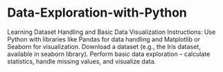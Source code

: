 # Data-Exploration-with-Python
Learning Dataset Handling and Basic Data Visualization 
Instructions:
Use Python with libraries like Pandas for data handling and Matplotlib or Seaborn for visualization.
Download a dataset (e.g., the Iris dataset, available in seaborn library).
Perform basic data exploration – calculate statistics, handle missing values, and visualize data.
